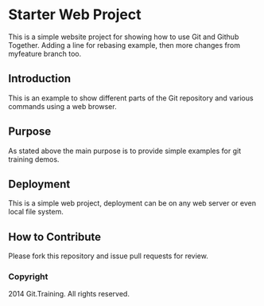 # Starter Web Project

This is a simple website project for showing
how to use Git and Github Together. Adding a
line for rebasing example, then more changes 
from myfeature branch too.

## Introduction 

This is an example to show different parts of
the Git repository and various commands using 
a web browser.

## Purpose

As stated above the main purpose is to provide
simple examples for git training demos. 

## Deployment

This is a simple web project, deployment can be on 
any web server or even local file system. 

## How to Contribute

Please fork this repository and issue pull requests
for review.
 
### Copyright 

2014 Git.Training. All rights reserved.